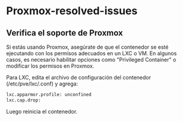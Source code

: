 # Proxmox-resolved-issues

## Verifica el soporte de Proxmox
Si estás usando Proxmox, asegúrate de que el contenedor se esté ejecutando con los permisos adecuados en un LXC o VM. En algunos casos, es necesario habilitar opciones como "Privileged Container" o modificar los permisos en Proxmox.

Para LXC, edita el archivo de configuración del contenedor (/etc/pve/lxc/<id>.conf) y agrega:

```bash
lxc.apparmor.profile: unconfined
lxc.cap.drop:
```
Luego reinicia el contenedor.
